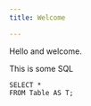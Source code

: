 ```yaml
---
title: Welcome

---
```

Hello and welcome.
<!--more-->
This is some SQL

```sql{2}[select.sql]
SELECT *
FROM Table AS T;
```
